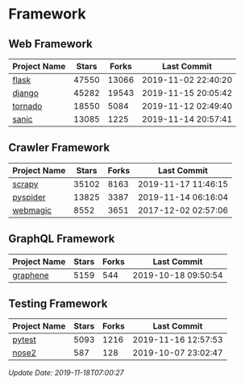 # Framework

## Web Framework

| Project Name | Stars | Forks | Last Commit |
| ------------ | ----- | ----- | ----------- |
| [flask](https://github.com/pallets/flask) | 47550 | 13066 | 2019-11-02 22:40:20 |
| [django](https://github.com/django/django) | 45282 | 19543 | 2019-11-15 20:05:42 |
| [tornado](https://github.com/tornadoweb/tornado) | 18550 | 5084 | 2019-11-12 02:49:40 |
| [sanic](https://github.com/huge-success/sanic) | 13085 | 1225 | 2019-11-14 20:57:41 |

## Crawler Framework

| Project Name | Stars | Forks | Last Commit |
| ------------ | ----- | ----- | ----------- |
| [scrapy](https://github.com/scrapy/scrapy) | 35102 | 8163 | 2019-11-17 11:46:15 |
| [pyspider](https://github.com/binux/pyspider) | 13825 | 3387 | 2019-11-14 06:16:04 |
| [webmagic](https://github.com/code4craft/webmagic) | 8552 | 3651 | 2017-12-02 02:57:06 |

## GraphQL Framework

| Project Name | Stars | Forks | Last Commit |
| ------------ | ----- | ----- | ----------- |
| [graphene](https://github.com/graphql-python/graphene) | 5159 | 544 | 2019-10-18 09:50:54 |

## Testing Framework

| Project Name | Stars | Forks | Last Commit |
| ------------ | ----- | ----- | ----------- |
| [pytest](https://github.com/pytest-dev/pytest) | 5093 | 1216 | 2019-11-16 12:57:53 |
| [nose2](https://github.com/nose-devs/nose2) | 587 | 128 | 2019-10-07 23:02:47 |

*Update Date: 2019-11-18T07:00:27*